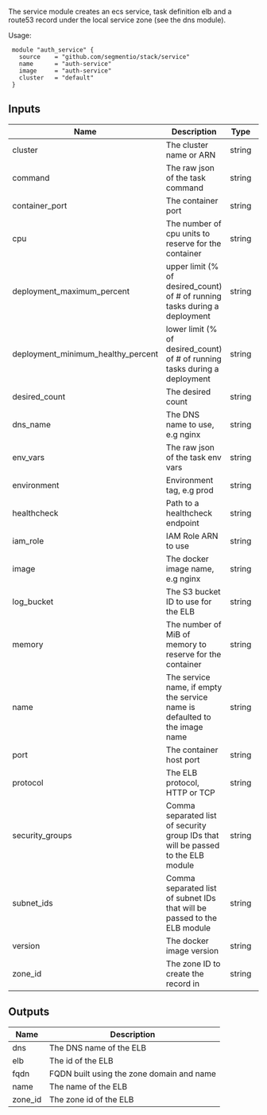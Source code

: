 The service module creates an ecs service, task definition
elb and a route53 record under the local service zone (see the dns module).

Usage:

     module "auth_service" {
       source    = "github.com/segmentio/stack/service"
       name      = "auth-service"
       image     = "auth-service"
       cluster   = "default"
     }



## Inputs

| Name | Description | Type | Default | Required |
|------|-------------|:----:|:-----:|:-----:|
| cluster | The cluster name or ARN | string | - | yes |
| command | The raw json of the task command | string | `[]` | no |
| container_port | The container port | string | `3000` | no |
| cpu | The number of cpu units to reserve for the container | string | `512` | no |
| deployment_maximum_percent | upper limit (% of desired_count) of # of running tasks during a deployment | string | `200` | no |
| deployment_minimum_healthy_percent | lower limit (% of desired_count) of # of running tasks during a deployment | string | `100` | no |
| desired_count | The desired count | string | `2` | no |
| dns_name | The DNS name to use, e.g nginx | string | - | yes |
| env_vars | The raw json of the task env vars | string | `[]` | no |
| environment | Environment tag, e.g prod | string | - | yes |
| healthcheck | Path to a healthcheck endpoint | string | `/` | no |
| iam_role | IAM Role ARN to use | string | - | yes |
| image | The docker image name, e.g nginx | string | - | yes |
| log_bucket | The S3 bucket ID to use for the ELB | string | - | yes |
| memory | The number of MiB of memory to reserve for the container | string | `512` | no |
| name | The service name, if empty the service name is defaulted to the image name | string | `` | no |
| port | The container host port | string | - | yes |
| protocol | The ELB protocol, HTTP or TCP | string | `HTTP` | no |
| security_groups | Comma separated list of security group IDs that will be passed to the ELB module | string | - | yes |
| subnet_ids | Comma separated list of subnet IDs that will be passed to the ELB module | string | - | yes |
| version | The docker image version | string | `latest` | no |
| zone_id | The zone ID to create the record in | string | - | yes |

## Outputs

| Name | Description |
|------|-------------|
| dns | The DNS name of the ELB |
| elb | The id of the ELB |
| fqdn | FQDN built using the zone domain and name |
| name | The name of the ELB |
| zone_id | The zone id of the ELB |


